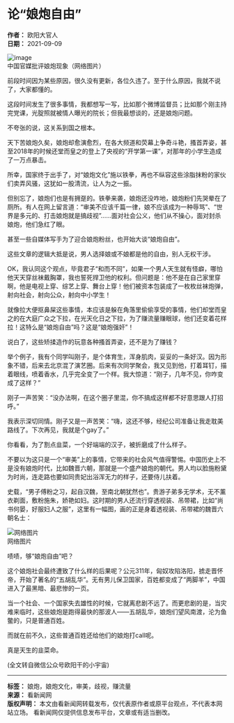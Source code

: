 # 论“娘炮自由”

**作者：** 欧阳大官人  
**日期：** 2021-09-09  

![image](https://s3.vct.news/uploads/20210907050940/cede58f7334b9cb4c5b92a2f72341efde1fd3ebc7f64a40e427ba255129dda47.jpg)  
中国官媒批评娘炮现象（网络图片）

前段时间因为某些原因，很久没有更新，各位久违了。至于什么原因，我就不说了，大家都懂的。

这段时间发生了很多事情，我都想写一写，比如那个微博监督员；比如那个刚主持完党课，光腚照就被情人曝光的院长；但我最想谈的，还是娘炮问题。

不夸张的说，这关系到国之根本。

天下苦娘炮久矣，娘炮却愈演愈烈，在各大频道和荧幕上争奇斗艳，搔首弄姿，甚至2018年的时候还堂而皇之的登上了央视的“开学第一课”，对那年的小学生造成了一万点暴击。

所幸，国家终于出手了，对“娘炮文化”施以铁拳，再也不纵容这些涂脂抹粉的家伙们卖弄风骚，这犹如一股清流，让人为之一振。

但别忘了，娘炮们也是有拥趸的。铁拳来袭，娘炮还没咋地，娘炮粉们先哭晕在了厕所。有人在网上留言道：“审美不应该千篇一律，娘不应该成为一种辱骂”、“世界是多元的、打击娘炮就是搞歧视”……面对社会公义，他们从不操心，面对封杀娘炮，他们急红了眼。

甚至一些自媒体写手为了迎合娘炮粉丝，也开始大谈“娘炮自由”。

这些文章的逻辑大抵是说，男人选择娘或不娘都是他的自由，别人无权干涉。

OK，我认同这个观点，毕竟君子“和而不同”，如果一个男人天生就有怪癖，哪怕他天天穿丝袜戴胸罩，我也誓死捍卫他的权利。但问题是：他不是在自己家里穿啊，他是电视上穿、综艺上穿、舞台上穿！他们被资本包装成了一枚枚丝袜炮弹，射向社会，射向公众，射向中小学生！

就像拉大便抠鼻屎这些事情，本应该是躲在角落里偷偷享受的事情，他们却堂而皇之的在大庭广众之下拉，在光天化日之下拉，为了赚流量赚眼球，他们还变着花样拉！这特么是“娘炮自由”吗？这是“娘炮强奸”！

说白了，这些矫揉造作的玩意各种搔首弄姿，还不是为了赚钱？

举个例子，我有个同学叫刚子，是个体育生，浑身肌肉，妥妥的一条好汉。因为形象不错，后来去北京混了演艺圈。后来有次同学聚会，我又见到他，打着耳钉，描着眼线，喷着香水，几乎完全变了一个样。我大惊道：“刚子，几年不见，你咋变成了这样？”

刚子一声苦笑：“没办法啊，在这个圈子里混，你不搞成这样都不好意思跟人打招呼。”

我表示深切同情。刚子又是一声苦笑：“嗨，这还不够，经纪公司准备让我走耽美路线了。下次再见，我就是个gay了。”

你看看，为了割点韭菜，一个好端端的汉子，被折磨成了什么样子。

不要以为这只是一个“审美”上的事情，它带来的社会风气值得警惕。中国历史上不是没有娘炮时代，比如魏晋六朝，那就是一个盛产娘炮的朝代。男人均以脸施粉黛为时尚，连走路也要如同贵妃出浴浑无力的样子，还要侍儿扶着。

史载，“男子傅粉之习，起自汉魏，至南北朝犹然也”。贵游子弟多无学术，无不薰衣剃面，敷粉施朱，娇艳如妇。这时期的男人还流行穿透视装、吊带裙，比如“尚书何晏，好服妇人之服”，这里有一幅图，画的正是身着透视装、吊带裙的魏晋六朝名士：

![网络图片](https://vctnewsmedia.s3-ap-northeast-1.amazonaws.com/uploads/20210907050936/dc323bc0-1d6b-4ed9-911c-f0720343a2e4.png)  
网络图片

啧啧，够“娘炮自由”吧？

这个娘炮社会最终遭致了什么样的后果呢？公元311年，匈奴攻陷洛阳，掳走晋怀帝，开始了著名的“五胡乱华”。无有男儿保卫国家，百姓都变成了“两脚羊”，中国进入了最黑暗、最悲惨的一页。

当一个社会、一个国家失去雄性的时候，它就离悲剧不远了。而更悲剧的是，当灾难来临时，这些娘炮是跑得最快的那波人——五胡乱华，娘炮们望风南渡，沦为鱼鳖的，只是普通百姓。

而就在前不久，这些普通百姓还给他们的娘炮打call呢。

真是天生的韭菜命。

(全文转自微信公众号欧阳干的小宇宙)

---

**标签：** 娘炮，娘炮文化，审美，歧视，赚流量  
**来源：** 看新闻网  
**版权声明：** 本文由看新闻网转载发布，仅代表原作者或原平台观点，不代表本网站立场。 看新闻网仅提供信息发布平台，文章或有适当删改。